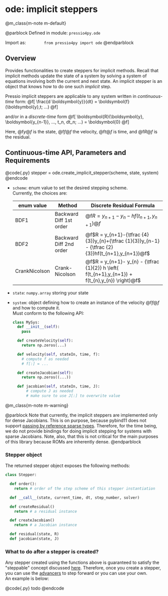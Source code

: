 
# ode: implicit steppers


@m_class{m-note m-default}

@parblock
Defined in module: `pressio4py.ode`

Import as: &emsp; &emsp; &emsp; `from pressio4py import ode`
@endparblock


## Overview

Provides functionalities to create steppers for implicit methods.
Recall that implicit methods update the state of a system
by solving a system of equations involving both the current and next state.
An implicit stepper is an object that knows how to do one such *implicit* step.

Pressio implicit steppers are applicable to any system written in *continuous-time* form:
@f[
\frac{d \boldsymbol{y}}{dt} =
\boldsymbol{f}(\boldsymbol{y},t; ...)
@f]

and/or in a *discrete-time* form
@f[
\boldsymbol{R}(\boldsymbol{y}, \boldsymbol{y_{n-1}}, ..., t_n, dt_n; ...) = \boldsymbol{0}
@f]

Here, @f$y@f$ is the state, @f$f@f$ the velocity, @f$t@f$ is time, and @f$R@f$ is the residual.


## Continuous-time API, Parameters and Requirements

@code{.py}
stepper = ode.create_implicit_stepper(scheme, state, system)
@endcode

- `scheme`: enum value to set the desired stepping scheme.<br/>
  Currently, the choices are:

  | enum value    | Method                  | Discrete Residual Formula                                                                          |
  |---------------|-------------------------|----------------------------------------------------------------------------------------------------|
  | BDF1          | Backward Diff 1st order | @f$R = y_{n+1}-y_{n}- hf(t_{n+1},y_{n+1})@f$                                                       |
  | BDF2          | Backward Diff 2nd order | @f$R = y_{n+1}-{\tfrac {4}{3}}y_{n}+{\tfrac {1}{3}}y_{n-1} - {\tfrac {2}{3}}hf(t_{n+1},y_{n+1})@f$ |
  | CrankNicolson | Crank-Nicolson          | @f$R = y_{n+1}- y_{n} - {\tfrac {1}{2}} h \left( f(t_{n+1},y_{n+1}) + f(t_{n},y_{n}) \right)@f$    |

- `state`: `numpy.array` storing your state

- `system`: object defining how to create an instance of the velocity @f$f@f$ and how to compute it.<br/>
  Must conform to the following API:
  ```py
  class MySys:
	def __init__(self):
	  pass

	def createVelocity(self):
	  return np.zeros(...)

	def velocity(self, stateIn, time, f):
	  # compute f as needed
	  # f[:] = ...

	def createJacobian(self):
	  return np.zeros((...))

	def jacobian(self, stateIn, time, J):
		# compute J as needed
		# make sure to use J[:] to overwrite value
  ```

@m_class{m-note m-warning}

@parblock
Note that currently, the implicit steppers are implemented only
for dense Jacobians. This is on purpose, because pybind11 does
not support [passing by reference sparse types](https://pybind11.readthedocs.io/en/stable/advanced/cast/eigen.html).
Therefore, for the time being, we do not provide bindings
for doing implicit stepping for systems with sparse Jacobians.
Note, also, that this is not critical for the main purposes
of this library because ROMs are inherently dense.
@endparblock


### Stepper object

The returned stepper object exposes the following methods:

```py
class Stepper:

  def order():
    return # order of the step scheme of this stepper instantiation

  def __call__(state, current_time, dt, step_number, solver)

  def createResidual()
	return # a residual instance

  def createJacobian()
	return # a Jacobian instance

  def residual(state, R)
  def jacobian(state, J)
```



### What to do after a stepper is created?

Any stepper created using the functions above is guaranteed to satisfy
the "steppable" concept discussed [here](/Users/fnrizzi/Desktop/work/ROM/gitrepos/pressio/docs/html/md_pages_components_ode_advance.html).
Therefore, once you create a stepper, you can use
the [advancers](md_pages_components_ode_advance.html) to step forward or you can use your own.<br/>
An example is below:

@code{.py}
todo
@endcode
